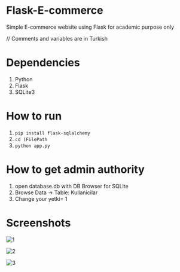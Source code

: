 # Flask-E-commerce

Simple E-commerce website using Flask for academic purpose only

// Comments and variables are in Turkish 

# Dependencies
1. Python
2. Flask
3. SQLite3

# How to run
1. `pip install flask-sqlalchemy`
2. `cd (FilePath`
3. `python app.py`

# How to get admin authority
1. open database.db with DB Browser for SQLite
2. Browse Data -> Table: Kullanicilar
3. Change your yetki= 1

# Screenshots
![1](https://user-images.githubusercontent.com/59584368/75975790-369f7700-5eea-11ea-8dc3-4b93298e9dc9.jpg)

![2](https://user-images.githubusercontent.com/59584368/75975926-76fef500-5eea-11ea-9f26-9258fc7b398c.jpg)

![3](https://user-images.githubusercontent.com/59584368/75975991-985fe100-5eea-11ea-825d-dd65786f34d3.jpg)

